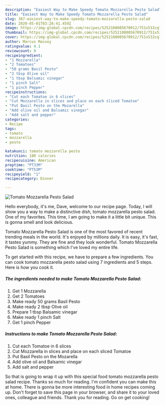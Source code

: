 ```yaml
---
description: "Easiest Way to Make Speedy Tomato Mozzarella Pesto Salad"
title: "Easiest Way to Make Speedy Tomato Mozzarella Pesto Salad"
slug: 367-easiest-way-to-make-speedy-tomato-mozzarella-pesto-salad
date: 2020-05-01T03:28:41.459Z
image: https://img-global.cpcdn.com/recipes/5252108005670912/751x532cq70/tomato-mozzarella-pesto-salad-recipe-main-photo.jpg
thumbnail: https://img-global.cpcdn.com/recipes/5252108005670912/751x532cq70/tomato-mozzarella-pesto-salad-recipe-main-photo.jpg
cover: https://img-global.cpcdn.com/recipes/5252108005670912/751x532cq70/tomato-mozzarella-pesto-salad-recipe-main-photo.jpg
author: Marcus Massey
ratingvalue: 4.1
reviewcount: 9
recipeingredient:
- "1 Mozzarella"
- "2 Tomatoes"
- "50 grams Basil Pesto"
- "2 tbsp Olive oil"
- "1 tbsp Balsamic vinegar"
- "1 pinch Salt"
- "1 pinch Pepper"
recipeinstructions:
- "Cut each Tomatoe in 6 slices"
- "Cut Mozzarella in slices and place on each sliced Tomatoe"
- "Put Basil Pesto on the Mozarella"
- "Add olive oil and Balsamic vinegar"
- "Add salt and pepper"
categories:
- Recipe
tags:
- tomato
- mozzarella
- pesto

katakunci: tomato mozzarella pesto 
nutrition: 180 calories
recipecuisine: American
preptime: "PT33M"
cooktime: "PT53M"
recipeyield: "1"
recipecategory: Dinner

---
```



![Tomato Mozzarella Pesto Salad](https://img-global.cpcdn.com/recipes/5252108005670912/751x532cq70/tomato-mozzarella-pesto-salad-recipe-main-photo.jpg)

Hello everybody, it's me, Dave, welcome to our recipe page. Today, I will show you a way to make a distinctive dish, tomato mozzarella pesto salad. One of my favorites. This time, I am going to make it a little bit unique. This is gonna smell and look delicious.

Tomato Mozzarella Pesto Salad is one of the most favored of recent trending meals in the world. It's enjoyed by millions daily. It is easy, it's fast, it tastes yummy. They are fine and they look wonderful. Tomato Mozzarella Pesto Salad is something which I've loved my entire life.




To get started with this recipe, we have to prepare a few ingredients. You can cook tomato mozzarella pesto salad using 7 ingredients and 5 steps. Here is how you cook it.

<!--inarticleads1-->

##### The ingredients needed to make Tomato Mozzarella Pesto Salad:

1. Get 1 Mozzarella
1. Get 2 Tomatoes
1. Make ready 50 grams Basil Pesto
1. Make ready 2 tbsp Olive oil
1. Prepare 1 tbsp Balsamic vinegar
1. Make ready 1 pinch Salt
1. Get 1 pinch Pepper




<!--inarticleads2-->

##### Instructions to make Tomato Mozzarella Pesto Salad:

1. Cut each Tomatoe in 6 slices
1. Cut Mozzarella in slices and place on each sliced Tomatoe
1. Put Basil Pesto on the Mozarella
1. Add olive oil and Balsamic vinegar
1. Add salt and pepper




So that is going to wrap it up with this special food tomato mozzarella pesto salad recipe. Thanks so much for reading. I'm confident you can make this at home. There is gonna be more interesting food in home recipes coming up. Don't forget to save this page in your browser, and share it to your loved ones, colleague and friends. Thank you for reading. Go on get cooking!
